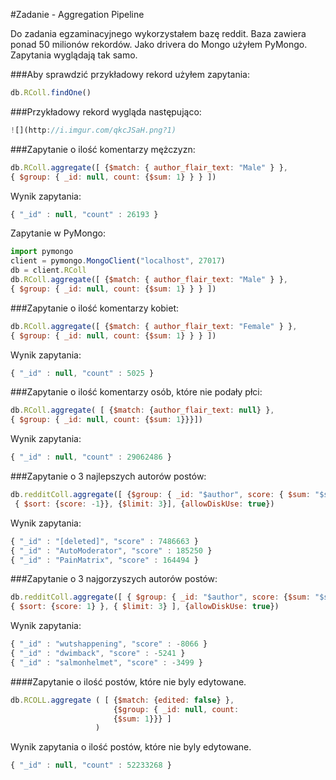 #Zadanie - Aggregation Pipeline

Do zadania egzaminacyjnego wykorzystałem bazę reddit. Baza zawiera ponad 50 milionów rekordów.
Jako drivera do Mongo użyłem PyMongo. Zapytania wyglądają tak samo.

###Aby sprawdzić przykładowy rekord użyłem zapytania:
```js
db.RColl.findOne()
```

###Przykładowy rekord wygląda następująco: 
```js
![](http://i.imgur.com/qkcJSaH.png?1)
```

###Zapytanie o ilość komentarzy mężczyzn: 
```js
db.RColl.aggregate([ {$match: { author_flair_text: "Male" } }, 
{ $group: { _id: null, count: {$sum: 1} } } ])
```

Wynik zapytania: 
```js
{ "_id" : null, "count" : 26193 }
```
Zapytanie w PyMongo:
```js
import pymongo
client = pymongo.MongoClient("localhost", 27017)
db = client.RColl
db.RColl.aggregate([ {$match: { author_flair_text: "Male" } }, 
{ $group: { _id: null, count: {$sum: 1} } } ])
```


###Zapytanie o ilość komentarzy kobiet:
```js
db.RColl.aggregate([ {$match: { author_flair_text: "Female" } }, 
{ $group: { _id: null, count: {$sum: 1} } } ])
```


Wynik zapytania:
```js
{ "_id" : null, "count" : 5025 }
```


###Zapytanie o ilość komentarzy osób, które nie podały płci:
```js
db.RColl.aggregate( [ {$match: {author_flair_text: null} }, 
{ $group: { _id: null, count: {$sum: 1}}}])
```

Wynik zapytania: 
```js
{ "_id" : null, "count" : 29062486 }
```

###Zapytanie o 3 najlepszych autorów postów:
```js
db.redditColl.aggregate([ {$group: { _id: "$author", score: { $sum: "$score"} } },
 { $sort: {score: -1}}, {$limit: 3}], {allowDiskUse: true})
```

Wynik zapytania:
```js
{ "_id" : "[deleted]", "score" : 7486663 }
{ "_id" : "AutoModerator", "score" : 185250 }
{ "_id" : "PainMatrix", "score" : 164494 }
```

###Zapytanie o 3 najgorzyszych autorów postów: 
```js
db.redditColl.aggregate([ { $group: { _id: "$author", score: {$sum: "$score" } } },
{ $sort: {score: 1} }, { $limit: 3} ], {allowDiskUse: true})
```

Wynik zapytania:
```js
{ "_id" : "wutshappening", "score" : -8066 }
{ "_id" : "dwimback", "score" : -5241 }
{ "_id" : "salmonhelmet", "score" : -3499 }
```

####Zapytanie o ilość postów, które nie byly edytowane.

```js
db.RCOLL.aggregate ( [ {$match: {edited: false} }, 
                       {$group: { _id: null, count: 
                       {$sum: 1}}} ]
                   )
```

Wynik zapytania o ilość postów, które nie byly edytowane.

```js
{ "_id" : null, "count" : 52233268 }
```

